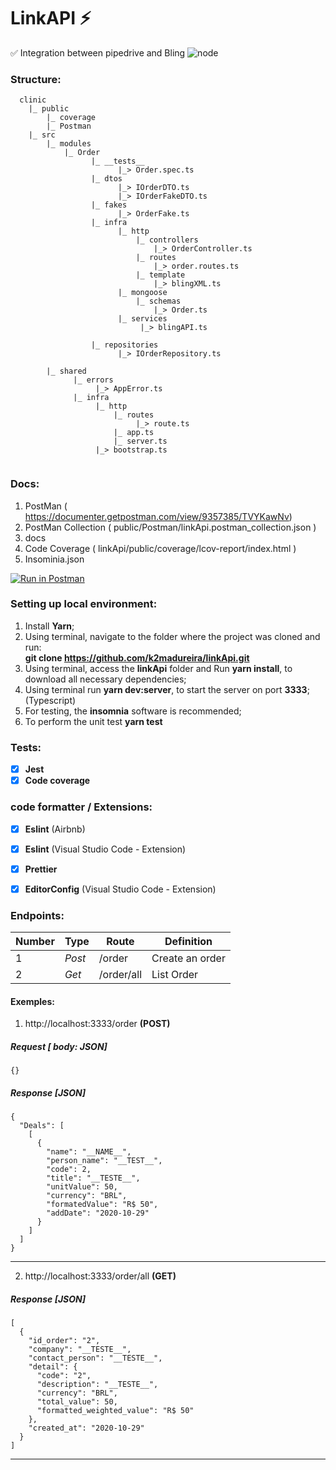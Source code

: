 # LinkAPI ⚡
✅ Integration between pipedrive and Bling
![node](https://user-images.githubusercontent.com/26586585/75612422-f747e380-5b01-11ea-9213-ec9742b66a47.png)

### Structure:

```
  clinic
    |_ public
        |_ coverage
        |_ Postman
    |_ src
        |_ modules
            |_ Order
                  |_ __tests__
                        |_> Order.spec.ts
                  |_ dtos
                        |_> IOrderDTO.ts
                        |_> IOrderFakeDTO.ts
                  |_ fakes
                        |_> OrderFake.ts
                  |_ infra
                        |_ http  
                            |_ controllers
                                |_> OrderController.ts
                            |_ routes
                                |_> order.routes.ts
                            |_ template
                                |_> blingXML.ts
                        |_ mongoose
                            |_ schemas
                                |_> Order.ts
                        |_ services
                             |_> blingAPI.ts
                              
                  |_ repositories
                        |_> IOrderRepository.ts
           
        |_ shared
              |_ errors
                   |_> AppError.ts
              |_ infra
                   |_ http
                       |_ routes
                            |_> route.ts
                       |_ app.ts
                       |_ server.ts
                   |_> bootstrap.ts     
             
```

### Docs:

1. PostMan ( https://documenter.getpostman.com/view/9357385/TVYKawNv)
2. PostMan Collection ( public/Postman/linkApi.postman_collection.json )
3. docs
4. Code Coverage ( linkApi/public/coverage/lcov-report/index.html )
5. Insominia.json

[![Run in Postman](https://run.pstmn.io/button.svg)](https://god.postman.co/run-collection/064a9b5074e8b2a4bb7e)

### Setting up local environment:

1. Install **Yarn**;
2. Using terminal, navigate to the folder where the project was cloned and run:<br> **git clone https://github.com/k2madureira/linkApi.git**
3. Using terminal, access the **linkApi** folder and Run **yarn install**, to download all necessary dependencies;
4. Using terminal run **yarn dev:server**, to start the server on port **3333**; (Typescript)
5. For testing, the **insomnia** software is recommended;
6. To perform the unit test **yarn test**

### Tests:
- [x] **Jest**
- [x] **Code coverage**

### code formatter / Extensions:

- [x] **Eslint** (Airbnb)
- [x] **Eslint** (Visual Studio Code - Extension)
- [x] **Prettier**
- [x] **EditorConfig** (Visual Studio Code - Extension)


### Endpoints:

|Number| Type | Route | Definition |
|-|------|-------|------------|
|1| *Post* | /order | Create an order |
|2| *Get* | /order/all | List Order |




#### Exemples:


1. http://localhost:3333/order **(POST)**

##### Request [ body: JSON]
```
{}
```

##### Response [JSON]

```
{
  "Deals": [
    [
      {
        "name": "__NAME__",
        "person_name": "__TEST__",
        "code": 2,
        "title": "__TESTE__",
        "unitValue": 50,
        "currency": "BRL",
        "formatedValue": "R$ 50",
        "addDate": "2020-10-29"
      }
    ]
  ]
}
 ```

 ------------------------------------------------------------
 
 2. http://localhost:3333/order/all **(GET)**

##### Response [JSON]

```
[
  {
    "id_order": "2",
    "company": "__TESTE__",
    "contact_person": "__TESTE__",
    "detail": {
      "code": "2",
      "description": "__TESTE__",
      "currency": "BRL",
      "total_value": 50,
      "formatted_weighted_value": "R$ 50"
    },
    "created_at": "2020-10-29"
  }
]
 ```

 ------------------------------------------------------------

